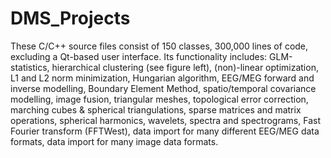 # DMS_Projects
These C/C++ source files consist of 150 classes, 300,000 lines of code, excluding a Qt-based user interface. Its functionality includes: GLM-statistics, hierarchical clustering (see figure left), (non)-linear optimization, L1 and L2 norm minimization, Hungarian algorithm, EEG/MEG forward and inverse modelling, Boundary Element Method, spatio/temporal covariance modelling, image fusion, triangular meshes, topological error correction, marching cubes &amp; spherical triangulations, sparse matrices and matrix operations, spherical harmonics, wavelets, spectra and spectrograms, Fast Fourier transform (FFTWest), data import for many different EEG/MEG data formats, data import for many image data formats. 
